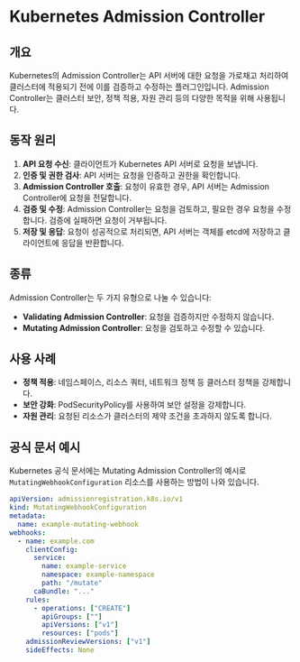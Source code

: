 # Kubernetes Admission Controller

## 개요
Kubernetes의 Admission Controller는 API 서버에 대한 요청을 가로채고 처리하여 클러스터에 적용되기 전에 이를 검증하고 수정하는 플러그인입니다. Admission Controller는 클러스터 보안, 정책 적용, 자원 관리 등의 다양한 목적을 위해 사용됩니다.

## 동작 원리
1. **API 요청 수신**: 클라이언트가 Kubernetes API 서버로 요청을 보냅니다.
2. **인증 및 권한 검사**: API 서버는 요청을 인증하고 권한을 확인합니다.
3. **Admission Controller 호출**: 요청이 유효한 경우, API 서버는 Admission Controller에 요청을 전달합니다.
4. **검증 및 수정**: Admission Controller는 요청을 검토하고, 필요한 경우 요청을 수정합니다. 검증에 실패하면 요청이 거부됩니다.
5. **저장 및 응답**: 요청이 성공적으로 처리되면, API 서버는 객체를 etcd에 저장하고 클라이언트에 응답을 반환합니다.

## 종류
Admission Controller는 두 가지 유형으로 나눌 수 있습니다:
- **Validating Admission Controller**: 요청을 검증하지만 수정하지 않습니다.
- **Mutating Admission Controller**: 요청을 검토하고 수정할 수 있습니다.

## 사용 사례
- **정책 적용**: 네임스페이스, 리소스 쿼터, 네트워크 정책 등 클러스터 정책을 강제합니다.
- **보안 강화**: PodSecurityPolicy를 사용하여 보안 설정을 강제합니다.
- **자원 관리**: 요청된 리소스가 클러스터의 제약 조건을 초과하지 않도록 합니다.

## 공식 문서 예시

Kubernetes 공식 문서에는 Mutating Admission Controller의 예시로 `MutatingWebhookConfiguration` 리소스를 사용하는 방법이 나와 있습니다.

```yaml
apiVersion: admissionregistration.k8s.io/v1
kind: MutatingWebhookConfiguration
metadata:
  name: example-mutating-webhook
webhooks:
  - name: example.com
    clientConfig:
      service:
        name: example-service
        namespace: example-namespace
        path: "/mutate"
      caBundle: "..."
    rules:
      - operations: ["CREATE"]
        apiGroups: [""]
        apiVersions: ["v1"]
        resources: ["pods"]
    admissionReviewVersions: ["v1"]
    sideEffects: None
